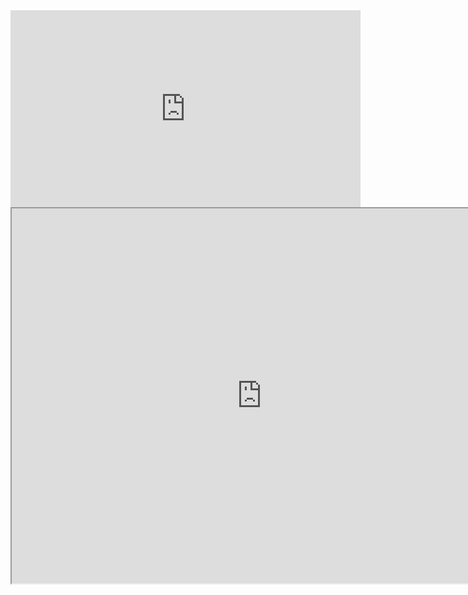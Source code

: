 <!DOCTYPE html>
<html lang="en">
<body>
<iframe width="560" height="315" src="https://www.youtube.com/embed/dQw4w9WgXcQ" frameborder="0" allow="autoplay; encrypted-media" allowfullscreen></iframe>
<iframe src="https://raw.githubusercontent.com/tgp97-ha/testproject/develop/docs/index.html" height="600" width="800"></iframe>
</body>
</html>

